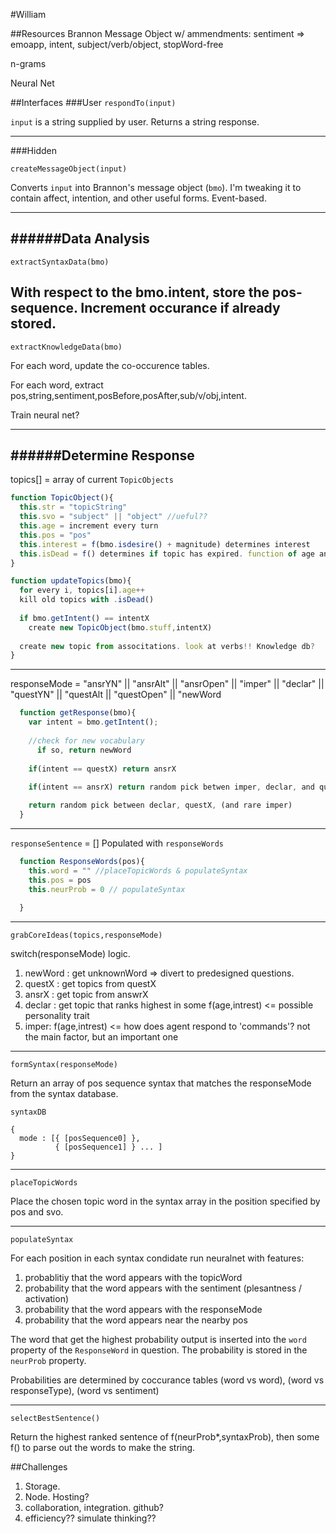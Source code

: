 #William

##Resources
Brannon Message Object w/ ammendments: sentiment => emoapp, intent, subject/verb/object, stopWord-free

n-grams

Neural Net

##Interfaces
###User
`respondTo(input)`

`input` is a string supplied by user. Returns a string response.

-------
###Hidden

`createMessageObject(input)`

Converts `input` into Brannon's message object (`bmo`). I'm tweaking it to contain affect, intention, and other useful forms.
Event-based.

-----
######Data Analysis
----
`extractSyntaxData(bmo)`

With respect to the bmo.intent, store the pos-sequence. Increment occurance if already stored. 
------------

`extractKnowledgeData(bmo)`

For each word, update the co-occurence tables.

For each word, extract pos,string,sentiment,posBefore,posAfter,sub/v/obj,intent. 

Train neural net?

------------
######Determine Response
-----------

topics[] = array of current `TopicObjects`

  ```javascript
  function TopicObject(){
    this.str = "topicString"
    this.svo = "subject" || "object" //ueful??
    this.age = increment every turn
    this.pos = "pos"
    this.interest = f(bmo.isdesire() + magnitude) determines interest
    this.isDead = f() determines if topic has expired. function of age and intrest
  }
  
  function updateTopics(bmo){
    for every i, topics[i].age++
    kill old topics with .isDead()
    
    if bmo.getIntent() == intentX
      create new TopicObject(bmo.stuff,intentX)
      
    create new topic from associtations. look at verbs!! Knowledge db?
  }
  ```
--------------

responseMode = "ansrYN" || "ansrAlt" || "ansrOpen" || "imper" || "declar" || "questYN" || "questAlt || "questOpen" || "newWord
  
  ```javascript
    function getResponse(bmo){
      var intent = bmo.getIntent();
      
      //check for new vocabulary
        if so, return newWord
      
      if(intent == questX) return ansrX
      
      if(intent == ansrX) return random pick betwen imper, declar, and questX

      return random pick between declar, questX, (and rare imper)
    }
  ```
---------------

`responseSentence` = [] Populated with `responseWords`
```javascript
  function ResponseWords(pos){
    this.word = "" //placeTopicWords & populateSyntax
    this.pos = pos
    this.neurProb = 0 // populateSyntax
    
  }
```
--------

`grabCoreIdeas(topics,responseMode)`

switch(responseMode) logic.

1. newWord : get unknownWord => divert to predesigned questions.
2. questX : get topics from questX
2. ansrX : get topic from answrX
3. declar : get topic that ranks highest in some f(age,intrest) <= possible personality trait
4. imper: f(age,intrest) <= how does agent respond to 'commands'? not the main factor, but an important one

--------

`formSyntax(responseMode)`

Return an array of pos sequence syntax that matches the responseMode from the syntax database.

`syntaxDB`

```
{
  mode : [{ [posSequence0] },
          { [posSequence1] } ... ]
}
```

--------------

`placeTopicWords`

Place the chosen topic word in the syntax array in the position specified by pos and svo.

--------------

`populateSyntax`

For each position in each syntax condidate run neuralnet with features:

1. probablitiy that the word appears with the topicWord
2. probability that the word appears with the sentiment (plesantness / activation)
3. probability that the word appears with the responseMode
4. probability that the word appears near the nearby pos

The word that get the highest probability output is inserted into the `word` property of the `ResponseWord` in question. The probability is stored in the `neurProb` property.

Probabilities are determined by coccurance tables (word vs word), (word vs responseType), (word vs sentiment)

--------------

`selectBestSentence()`

Return the highest ranked sentence of f(neurProb*,syntaxProb), then some f() to parse out the words to make the string.


##Challenges

1. Storage.
2. Node. Hosting?
3. collaboration, integration. github?
4. efficiency?? simulate thinking??

